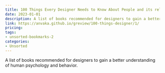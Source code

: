 ```yaml
---
title: 100 Things Every Designer Needs to Know About People and its related books
date: 2023-01-01
description: A list of books recommended for designers to gain a better understanding of human psychology and behavior.
link: https://anvaka.github.io/greview/100-things-designer/1/
pricing: 
tags: 
- unsorted-bookmarks-2 
categories: 
- Unsorted 
---
```


A list of books recommended for designers to gain a better understanding of human psychology and behavior.